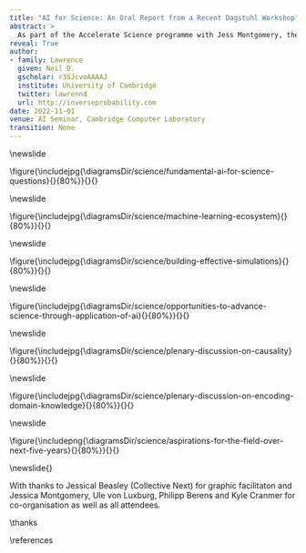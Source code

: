 ```yaml
---
title: "AI for Science: An Oral Report from a Recent Dagstuhl Workshop"
abstract: >
  As part of the Accelerate Science programme with Jess Montgomery, the University of Tuebingen, the University of Wisconsin, and NYU we recently hosted a week-long programme at the Leibniz-Zentrum für Informatik in Dagstuhl, Germany. In this talk Neil will give an oral report on the discussions sharing some of the ideas presented at the meeting. The ideas will feed into a longer report on the area produced by the Accelerate Science team.
reveal: True
author:
- family: Lawrence
  given: Neil D.
  gscholar: r3SJcvoAAAAJ
  institute: University of Cambridge
  twitter: lawrennd
  url: http://inverseprobability.com
date: 2022-11-01
venue: AI Seminar, Cambridge Computer Laboratory
transition: None
---
```



\newslide

\figure{\includejpg{\diagramsDir/science/fundamental-ai-for-science-questions}{}{80%}}{}{}

\newslide

\figure{\includejpg{\diagramsDir/science/machine-learning-ecosystem}{}{80%}}{}{}


\newslide

\figure{\includejpg{\diagramsDir/science/building-effective-simulations}{}{80%}}{}{}

\newslide

\figure{\includejpg{\diagramsDir/science/opportunities-to-advance-science-through-application-of-ai}{}{80%}}{}{}

\newslide

\figure{\includejpg{\diagramsDir/science/plenary-discussion-on-causality}{}{80%}}{}{}

\newslide

\figure{\includejpg{\diagramsDir/science/plenary-discussion-on-encoding-domain-knowledge}{}{80%}}{}{}

\newslide

\figure{\includepng{\diagramsDir/science/aspirations-for-the-field-over-next-five-years}{}{80%}}{}{}


\newslide{}

With thanks to Jessical Beasley (Collective Next) for graphic facilitaton and Jessica Montgomery, Ule von Luxburg, Philipp Berens and Kyle Cranmer for co-organisation as well as all attendees.

\thanks

\references






